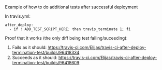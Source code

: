 Example of how to do additional tests after successful deployment

In travis.yml:
```
after_deploy:
  - if ! ADD_TEST_SCRIPT_HERE; then travis_terminate 1; fi
```

Proof that it works (the only diff being test failing/suceeding):
1. Fails as it should: https://travis-ci.com/Elijas/travis-ci-after-deploy-termination-test/builds/96418334
2. Succeeds as it should: https://travis-ci.com/Elijas/travis-ci-after-deploy-termination-test/builds/96418609
